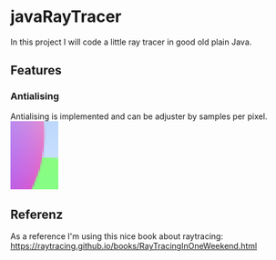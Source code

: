 # javaRayTracer

In this project I will code a little ray tracer in good old plain Java.

## Features
### Antialising
Antialising is implemented and can be adjuster by samples per pixel.
![Antialising!](docs/antialising.png)

## Referenz
As a reference I'm using this nice book about raytracing: https://raytracing.github.io/books/RayTracingInOneWeekend.html

